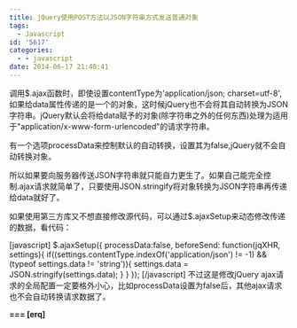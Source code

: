 ```yaml
---
title: jQuery使用POST方法以JSON字符串方式发送普通对象
tags:
  - Javascript
id: '5617'
categories:
  - - javascript
date: 2014-06-17 21:40:41
---
```



<!-- more -->
调用$.ajax函数时，即使设置contentType为'application/json; charset=utf-8',如果给data属性传递的是一个的对象，这时候jQuery也不会将其自动转换为JSON字符串。jQuery默认会将给data赋予的对象(除字符串之外的任何东西)处理为适用于"application/x-www-form-urlencoded"的请求字符串。

有一个选项processData来控制默认的自动转换，设置其为false,jQuery就不会自动转换对象。

所以如果要向服务器传送JSON字符串就只能自力更生了。如果自己能完全控制.ajax请求就简单了，只要使用JSON.stringify将对象转换为JSON字符串再传递给data就好了。

如果使用第三方库又不想直接修改源代码，可以通过$.ajaxSetup来动态修改传递的数据，看代码：

\[javascript\]
 $.ajaxSetup({
 processData:false,
 beforeSend: function(jqXHR, settings){
 if((settings.contentType.indexOf('application/json') != -1)
 && (typeof settings.data != 'string')){
 settings.data = JSON.stringify(settings.data);
 }
 }
 });
\[/javascript\]
不过这是修改jQuery ajax请求的全局配置一定要格外小心，比如processData设置为false后，其他ajax请求也不会自动转换请求数据了。

**\===
\[erq\]**